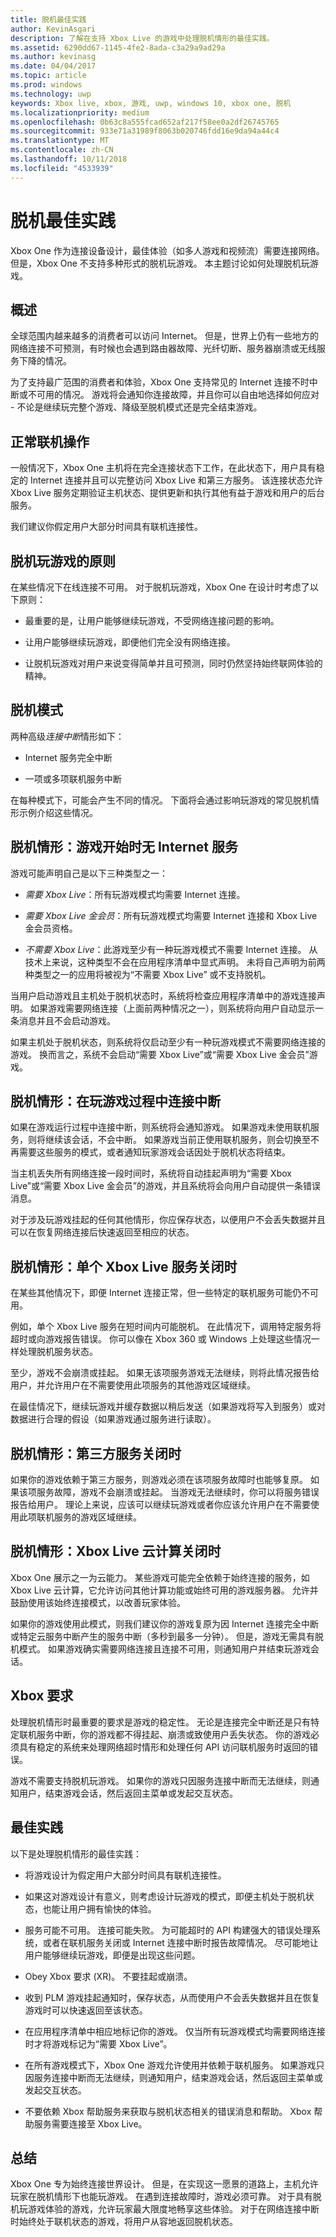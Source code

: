 ```yaml
---
title: 脱机最佳实践
author: KevinAsgari
description: 了解在支持 Xbox Live 的游戏中处理脱机情形的最佳实践。
ms.assetid: 6290dd67-1145-4fe2-8ada-c3a29a9ad29a
ms.author: kevinasg
ms.date: 04/04/2017
ms.topic: article
ms.prod: windows
ms.technology: uwp
keywords: Xbox live, xbox, 游戏, uwp, windows 10, xbox one, 脱机
ms.localizationpriority: medium
ms.openlocfilehash: 0b63c8a555fcad652af217f58ee0a2df26745765
ms.sourcegitcommit: 933e71a31989f8063b020746fdd16e9da94a44c4
ms.translationtype: MT
ms.contentlocale: zh-CN
ms.lasthandoff: 10/11/2018
ms.locfileid: "4533939"
---
```

# <a name="best-practices-for-offline"></a>脱机最佳实践

Xbox One 作为连接设备设计，最佳体验（如多人游戏和视频流）需要连接网络。 但是，Xbox One 不支持多种形式的脱机玩游戏。 本主题讨论如何处理脱机玩游戏。

## <a name="overview"></a>概述

全球范围内越来越多的消费者可以访问 Internet。 但是，世界上仍有一些地方的网络连接不可预测，有时候也会遇到路由器故障、光纤切断、服务器崩溃或无线服务下降的情况。

为了支持最广范围的消费者和体验，Xbox One 支持常见的 Internet 连接不时中断或不可用的情况。 游戏将会通知你连接故障，并且你可以自由地选择如何应对 - 不论是继续玩完整个游戏、降级至脱机模式还是完全结束游戏。

## <a name="normal-online-operation"></a>正常联机操作

一般情况下，Xbox One 主机将在完全连接状态下工作，在此状态下，用户具有稳定的 Internet 连接并且可以完整访问 Xbox Live 和第三方服务。 该连接状态允许 Xbox Live 服务定期验证主机状态、提供更新和执行其他有益于游戏和用户的后台服务。

我们建议你假定用户大部分时间具有联机连接性。

## <a name="offline-play-principles"></a>脱机玩游戏的原则

在某些情况下在线连接不可用。 对于脱机玩游戏，Xbox One 在设计时考虑了以下原则：

-   最重要的是，让用户能够继续玩游戏，不受网络连接问题的影响。

-   让用户能够继续玩游戏，即便他们完全没有网络连接。

-   让脱机玩游戏对用户来说变得简单并且可预测，同时仍然坚持始终联网体验的精神。

## <a name="offline-modes"></a>脱机模式

两种高级*连接中断*情形如下：

-   Internet 服务完全中断

-   一项或多项联机服务中断

在每种模式下，可能会产生不同的情况。 下面将会通过影响玩游戏的常见脱机情形示例介绍这些情况。

## <a name="offline-scenario-no-internet-service-upon-game-start"></a>脱机情形：游戏开始时无 Internet 服务

游戏可能声明自己是以下三种类型之一：

-   *需要 Xbox Live*：所有玩游戏模式均需要 Internet 连接。

-   *需要 Xbox Live 金会员*：所有玩游戏模式均需要 Internet 连接和 Xbox Live 金会员资格。

-   *不需要 Xbox Live*：此游戏至少有一种玩游戏模式不需要 Internet 连接。 从技术上来说，这种类型不会在应用程序清单中显式声明。 未将自己声明为前两种类型之一的应用将被视为“不需要 Xbox Live” 或不支持脱机。

当用户启动游戏且主机处于脱机状态时，系统将检查应用程序清单中的游戏连接声明。 如果游戏需要网络连接（上面前两种情况之一），则系统将向用户自动显示一条消息并且不会启动游戏。

如果主机处于脱机状态，则系统将仅启动至少有一种玩游戏模式不需要网络连接的游戏。 换而言之，系统不会启动“需要 Xbox Live”或“需要 Xbox Live 金会员”游戏。

## <a name="offline-scenario-connectivity-lost-during-gameplay"></a>脱机情形：在玩游戏过程中连接中断

如果在游戏运行过程中连接中断，则系统将会通知游戏。 如果游戏未使用联机服务，则将继续该会话，不会中断。 如果游戏当前正使用联机服务，则会切换至不再需要这些服务的模式，或者通知玩家游戏会话因处于脱机状态将结束。

当主机丢失所有网络连接一段时间时，系统将自动挂起声明为“需要 Xbox Live”或“需要 Xbox Live 金会员”的游戏，并且系统将会向用户自动提供一条错误消息。

对于涉及玩游戏挂起的任何其他情形，你应保存状态，以便用户不会丢失数据并且可以在恢复网络连接后快速返回至相应的状态。

## <a name="offline-scenario-when-a-single-xbox-live-service-is-down"></a>脱机情形：单个 Xbox Live 服务关闭时

在某些其他情况下，即便 Internet 连接正常，但一些特定的联机服务可能仍不可用。

例如，单个 Xbox Live 服务在短时间内可能脱机。 在此情况下，调用特定服务将超时或向游戏报告错误。 你可以像在 Xbox 360 或 Windows 上处理这些情况一样处理脱机服务状态。

至少，游戏不会崩溃或挂起。 如果无该项服务游戏无法继续，则将此情况报告给用户，并允许用户在不需要使用此项服务的其他游戏区域继续。

在最佳情况下，继续玩游戏并缓存数据以稍后发送（如果游戏将写入到服务）或对数据进行合理的假设（如果游戏通过服务进行读取）。

## <a name="offline-scenario-when-a-third-party-service-is-down"></a>脱机情形：第三方服务关闭时

如果你的游戏依赖于第三方服务，则游戏必须在该项服务故障时也能够复原。 如果该项服务故障，游戏不会崩溃或挂起。 当游戏无法继续时，你可以将服务错误报告给用户。 理论上来说，应该可以继续玩游戏或者你应该允许用户在不需要使用此项联机服务的游戏区域继续。

## <a name="offline-scenario-when-xbox-live-cloud-compute-is-down"></a>脱机情形：Xbox Live 云计算关闭时

Xbox One 展示之一为云能力。 某些游戏可能完全依赖于始终连接的服务，如 Xbox Live 云计算，它允许访问其他计算功能或始终可用的游戏服务器。 允许并鼓励使用该始终连接模式，以改善玩家体验。

如果你的游戏使用此模式，则我们建议你的游戏复原为因 Internet 连接完全中断或特定云服务中断产生的服务中断（多秒到最多一分钟）。 但是，游戏无需具有脱机模式。 如果游戏确实需要网络连接且连接不可用，则通知用户并结束玩游戏会话。

## <a name="xbox-requirements"></a>Xbox 要求

处理脱机情形时最重要的要求是游戏的稳定性。 无论是连接完全中断还是只有特定联机服务中断，你的游戏都不得挂起、崩溃或致使用户丢失状态。 你的游戏必须具有稳定的系统来处理网络超时情形和处理任何 API 访问联机服务时返回的错误。

游戏不需要支持脱机玩游戏。 如果你的游戏只因服务连接中断而无法继续，则通知用户，结束游戏会话，然后返回主菜单或发起交互状态。

## <a name="best-practices"></a>最佳实践

以下是处理脱机情形的最佳实践：

-   将游戏设计为假定用户大部分时间具有联机连接性。

-   如果这对游戏设计有意义，则考虑设计玩游戏的模式，即便主机处于脱机状态，也能让用户拥有愉快的体验。

-   服务可能不可用。 连接可能失败。 为可能超时的 API 构建强大的错误处理系统，或者在联机服务关闭或 Internet 连接中断时报告故障情况。 尽可能地让用户能够继续玩游戏，即便是出现这些问题。

-   Obey Xbox 要求 (XR)。 不要挂起或崩溃。

-   收到 PLM 游戏挂起通知时，保存状态，从而使用户不会丢失数据并且在恢复游戏时可以快速返回至该状态。

-   在应用程序清单中相应地标记你的游戏。 仅当所有玩游戏模式均需要网络连接时才将游戏标记为“需要 Xbox Live”。

-   在所有游戏模式下，Xbox One 游戏允许使用并依赖于联机服务。 如果游戏只因服务连接中断而无法继续，则通知用户，结束游戏会话，然后返回主菜单或发起交互状态。

-   不要依赖 Xbox 帮助服务来获取与脱机状态相关的错误消息和帮助。 Xbox 帮助服务需要连接至 Xbox Live。

## <a name="conclusion"></a>总结

Xbox One 专为始终连接世界设计。 但是，在实现这一愿景的道路上，主机允许玩家在脱机情形下也能玩游戏。 在遇到连接故障时，游戏必须可靠。 对于具有脱机玩游戏体验的游戏，允许玩家最大限度地畅享这些体验。 对于在网络连接中断时始终处于联机状态的游戏，将用户从容地返回脱机状态。
